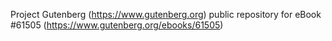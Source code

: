 Project Gutenberg (https://www.gutenberg.org) public repository for eBook #61505 (https://www.gutenberg.org/ebooks/61505)
